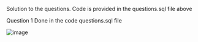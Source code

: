 Solution to the questions. Code is provided in the questions.sql file above

Question 1
Done in the code questions.sql file


![image](https://user-images.githubusercontent.com/110264388/182324882-6d890586-59bf-4579-ae60-59171519b9d3.png)
